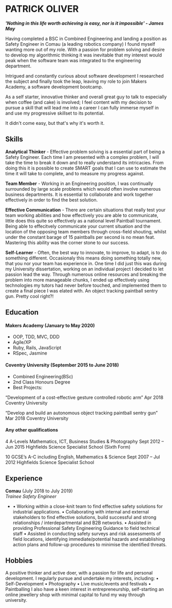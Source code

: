 # **PATRICK OLIVER**

***'Nothing in this life worth achieving is easy, nor is it impossible' - James May***

Having completed a BSC in Combined Engineering and landing a position as Safety Engineer in Comau (a leading robotics company) I found myself wanting more out of my role. With a passion for problem solving and desire to develop my algorithmic thinking it was inevitable that my interest would peak when the software team was integrated to the engineering department.

Intrigued and constantly curious about software development I researched the subject and finally took the leap, leaving my role to join Makers Academy, a software development bootcamp.

As a self starter, innovative thinker and overall great guy to talk to especially when coffee (and cake) is involved; I feel content with my decision to pursue a skill that will lead me into a career I can fully immerse myself in and use my progressive skillset to its potential.

It didn't come easy, but that's why it's worth it.

## Skills

**Analytical Thinker** - Effective problem solving is a essential part of being a Safety Engineer. Each time I am presented with a complex problem, I will take the time to break it down and to really understand its intricacies. From doing this it is possible to create SMART goals that I can use to estimate the time it will take to complete, and to measure my progress against. 

**Team Member** - Working in an Engineering position, I was continually surrounded by large scale problems which would often involve numerous business departments. It is essential to collaborate and work together effectively in order to find the best solution. 

**Effective Communication** - There are certain situations that really test your team working abilities and how effectively you are able to communicate, little does this quite so effectively as a national level Paintball tournament. Being able to effecitvely communicate your current situation and the location of the opposing team members through cross-field shouting, whilst under the constant barage of 15 paintballs per second is no mean feat. Mastering this ability was the corner stone to our success. 

**Self-Learner** - Often, the best way to innovate, to improve, to adapt, is to do something different. Occasionaly this means doing something totally new, that you nor your team has experience in. One time I did just this was during my University dissertation, working on an individual project I decided to let passion lead the way. Through numerous online resources and breaking the problem into more manageable chunks, I ended up effectively using technologies my tutors had never before touched, and implemented them to create a final piece I was elated with. An object tracking paintball sentry gun. Pretty cool right?!

## Education

#### Makers Academy (January to May 2020)

- OOP, TDD, MVC, DDD
- Agile/XP
- Ruby, Rails, JavaScript
- RSpec, Jasmine

#### Coventry University (September 2015 to June 2018)

- Combined Engineering(BSc)
- 2nd Class Honours Degree
- Best Projects:

“Development of a cost-effective gesture controlled robotic arm” 		Apr 2018
Coventry University

“Develop and build an autonomous object tracking paintball sentry gun” 	Mar 2018
Coventry University


#### Any other qualifications

4 A-Levels Mathematics, ICT, Business Studies & Photography			Sept 2012 – Jun 2015
Highfields Science Specialist School (Sixth Form)

10 GCSE’s A-C including English, Mathematics & Science 			Sept 2007 – Jul 2012
Highfields Science Specialist School

## Experience

**Comau** (July 2018 to July 2019)    
*Trainee Safety Engineer*  
- •	Working within a close-knit team to find effective safety solutions for industrial applications.
•	Collaborating with internal and external stakeholders to find effective solutions, build successful and strong relationships / interdepartmental and B2B networks.
•	Assisted in providing Professional Safety Engineering Guidance to field technical staff
•	Assisted in conducting safety surveys and risk assessments of field locations, identifying immediate/potential hazards and establishing action plans and follow-up procedures to minimise the identified threats.

## Hobbies

A positive thinker and active doer, with a passion for life and personal development. I regularly pursue and undertake my interests, including:
•	Self-Development
•	Photography
•	Live music/events and festivals
•	Paintballing
I also have a keen interest in entrepreneurship, self-starting an online jewellery shop with minimal capital to fund my way through university.
